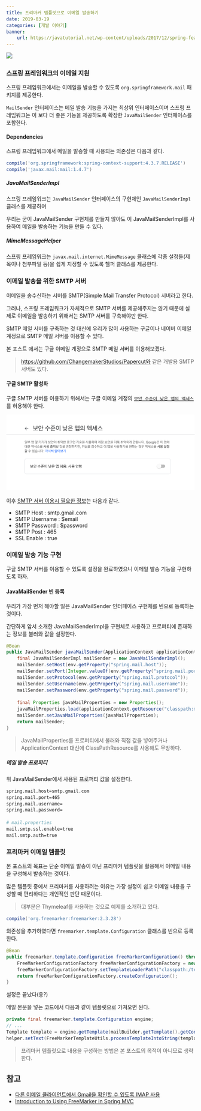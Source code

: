 ```yaml
---
title: 프리마커 템플릿으로 이메일 발송하기
date: 2019-03-19
categories: [개발 이야기]
banner:
    url: https://javatutorial.net/wp-content/uploads/2017/12/spring-featured-image.png
---
```


![](https://javatutorial.net/wp-content/uploads/2017/12/spring-featured-image.png#compact)

### 스프링 프레임워크의 이메일 지원
스프링 프레임워크에서는 이메일을 발송할 수 있도록 `org.springframework.mail` 패키지를 제공한다.

`MailSender` 인터페이스는 메일 발송 기능을 가지는 최상위 인터페이스이며 스프링 프레임워크는 이 보다 더 좋은 기능을 제공하도록 확장한 `JavaMailSender` 인터페이스를 포함한다.

#### Dependencies
스프링 프레임워크에서 메일을 발송할 때 사용되는 의존성은 다음과 같다.
```groovy
compile('org.springframework:spring-context-support:4.3.7.RELEASE')
compile('javax.mail:mail:1.4.7')
```

##### JavaMailSenderImpl
스프링 프레임워크는 `JavaMailSender` 인터페이스의 구현체인 `JavaMailSenderImpl` 클래스를 제공하며

우리는 굳이 JavaMailSender 구현체를 만들지 않아도 이 JavaMailSenderImpl를 사용하여 메일을 발송하는 기능을 만들 수 있다.

##### MimeMessageHelper
스프링 프레임워크는 `javax.mail.internet.MimeMessage` 클래스에 각종 설정들(제목이나 첨부파일 등)을 쉽게 지정할 수 있도록 헬퍼 클래스를 제공한다.

### 이메일 발송을 위한 SMTP 서버
이메일을 송수신하는 서버를 SMTP(Simple Mail Transfer Protocol) 서버라고 한다.

그러나, 스프링 프레임워크가 자체적으로 SMTP 서버를 제공해주지는 않기 때문에 실제로 이메일을 발송하기 위해서는 SMTP 서버를 구축해야만 한다.

SMTP 메일 서버를 구축하는 것 대신에 우리가 많이 사용하는 구글이나 네이버 이메일 계정으로 SMTP 메일 서버를 이용할 수 있다.

본 포스트 에서는 구글 이메일 계정으로 SMTP 메일 서버를 이용해보겠다.

> https://github.com/ChangemakerStudios/Papercut와 같은 개발용 SMTP 서버도 있다.

#### 구글 SMTP 활성화
구글 SMTP 서버를 이용하기 위해서는 구글 이메일 계정의 [`보안 수준이 낮은 앱의 액세스`](https://myaccount.google.com/lesssecureapps)를 허용해야 한다.

![](/spring/images/google-less-secure-apps.png)

이후 [SMTP 서버 이용시 필요한 정보](https://support.google.com/mail/answer/7126229?visit_id=636885550269950209-1570087438&rd=1)는 다음과 같다.

- SMTP Host : smtp.gmail.com
- SMTP Username : $email
- SMTP Password : $password
- SMTP Post : 465
- SSL Enable : true

### 이메일 발송 기능 구현
구글 SMTP 서버를 이용할 수 있도록 설정을 완료하였으니 이메일 발송 기능을 구현하도록 하자.

#### JavaMailSender 빈 등록
우리가 가장 먼저 해야할 일은 JavaMailSender 인터페이스 구현체를 빈으로 등록하는 것이다.

간단하게 앞서 소개한 JavaMailSenderImpl을 구현체로 사용하고 프로퍼티에 존재하는 정보를 불러와 값을 설정한다.

```java
@Bean
public JavaMailSender javaMailSender(ApplicationContext applicationContext) throws IOException {
    final JavaMailSenderImpl mailSender = new JavaMailSenderImpl();
    mailSender.setHost(env.getProperty("spring.mail.host"));
    mailSender.setPort(Integer.valueOf(env.getProperty("spring.mail.port")));
    mailSender.setProtocol(env.getProperty("spring.mail.protocol"));
    mailSender.setUsername(env.getProperty("spring.mail.username"));
    mailSender.setPassword(env.getProperty("spring.mail.password"));

    final Properties javaMailProperties = new Properties();
    javaMailProperties.load(applicationContext.getResource("classpath:mail.properties").getInputStream());
    mailSender.setJavaMailProperties(javaMailProperties);
    return mailSender;
}
```

> JavaMailProperties를 프로퍼티에서 불러와 직접 값을 넣어주거나 ApplicationContext 대신에 ClassPathResource를 사용해도 무방하다.

##### 메일 발송 프로퍼티
위 JavaMailSender에서 사용된 프로퍼티 값을 설정한다.

```sh
spring.mail.host=smtp.gmail.com
spring.mail.port=465
spring.mail.username=
spring.mail.password=

# mail.properties
mail.smtp.ssl.enable=true
mail.smtp.auth=true
```

### 프리마커 이메일 템플릿
본 포스트의 목표는 단순 이메일 발송이 아닌 프리마커 템플릿을 활용해서 이메일 내용을 구성해서 발송하는 것이다.

많은 템플릿 중에서 프리마커를 사용하려는 이유는 가장 설정이 쉽고 이메일 내용을 구성할 때 편리하다는 개인적인 판단 때문이다.

> 대부분은 Thymeleaf를 사용하는 것으로 예제를 소개하고 있다.

```groovy
compile('org.freemarker:freemarker:2.3.28')
```

의존성을 추가하였다면 `freemarker.template.Configuration` 클래스를 빈으로 등록한다.

```java
@Bean
public freemarker.template.Configuration freeMarkerConfiguration() throws IOException, TemplateException {
    FreeMarkerConfigurationFactory freeMarkerConfigurationFactory = new FreeMarkerConfigurationFactory();
    freeMarkerConfigurationFactory.setTemplateLoaderPath("classpath:/templates/mails");
    return freeMarkerConfigurationFactory.createConfiguration();
}
```

설정은 끝났다(응?)

메일 본문을 넣는 코드에서 다음과 같이 템플릿으로 가져오면 된다.

```java
private final freemarker.template.Configuration engine;
// ...
Template template = engine.getTemplate(mailBuilder.getTemplate().getContentPath(), locale);
helper.setText(FreeMarkerTemplateUtils.processTemplateIntoString(template, context), true);
```

> 프리마커 템플릿으로 내용을 구성하는 방법은 본 포스트의 목적이 아니므로 생략한다.

## 참고

- [다른 이메일 클라이언트에서 Gmail을 확인할 수 있도록 IMAP 사용](https://support.google.com/mail/answer/7126229?visit_id=636885550269950209-1570087438&rd=1)
- [Introduction to Using FreeMarker in Spring MVC](https://www.baeldung.com/freemarker-in-spring-mvc-tutorial)
